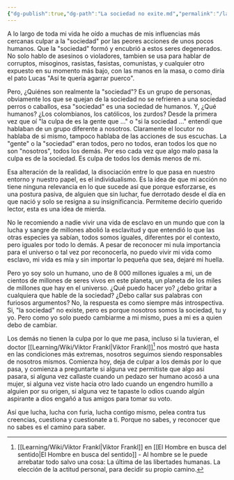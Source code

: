 ```yaml
---
{"dg-publish":true,"dg-path":"La sociedad no exite.md","permalink":"/la-sociedad-no-exite/","dgHomeLink":"false","dgShowBacklinks":"false","dgShowFileTree":"false","dgEnableSearch":"false","created":"2024-04-22T21:57","updated":"2024-08-26T13:50"}
---
```



A lo largo de toda mi vida he oído a muchas de mis influencias más cercanas culpar a la "sociedad" por las peores acciones de unos pocos humanos. Que la "sociedad" formó y encubrió a estos seres degenerados. No solo hablo de asesinos o violadores, tambien se usa para hablar de corruptos, misoginos, rasistas, fasistas, comunistas, y cualquier otro expuesto en su momento más bajo, con las manos en la masa, o como diría el pato Lucas "Así te quería agarrar puerco".

Pero, ¿Quiénes son realmente la "sociedad"? Es un grupo de personas, obviamente los que se quejan de la sociedad no se refrieren a una sociedad perros o caballos, esa "sociedad" es una sociedad de humanos. Y, ¿Qué humanos? ¿Los colombianos, los católicos, los zurdos? Desde la primera vez que oí "la culpa de es la gente que ..." o "si la sociedad ..." entendí que hablaban de un grupo diferente a nosotros. Claramente el locutor no hablaba de si mismo, tampoco hablaba de las acciones de sus escuchas. La "gente" o la "sociedad" eran todos, pero no todos, eran todos los que no son "nosotros", todos los demás. Por eso cada vez que algo malo pasa la culpa es de la sociedad. Es culpa de todos los demás menos de mi.

Esa alteración de la realidad, la disociación entre lo que pasa en nuestro entorno y nuestro papel, es el individualismo. Es la idea de que mi acción no tiene ninguna relevancia en lo que sucede asi que porque esforzarse, es una postura pasiva, de alguien que sin luchar, fue derrotado desde el día en que nació y solo se resigna a su insignificancia. Permiteme decirlo querido lector, esta es una idea de mierda. 

No le recomiendo a nadie vivir una vida de esclavo en un mundo que con la lucha y sangre de millones abolió la esclavitud y que entendió lo que las otras especies ya sabían, todos somos iguales, diferentes por el contexto, pero iguales por todo lo demás. A pesar de reconocer mi nula importancia para el universo o tal vez por reconocerla, no puedo vivir mi vida como esclavo, mi vida es mía y sin importar lo pequeña que sea, dejaré mi huella.

Pero yo soy solo un humano, uno de 8 000 millones iguales a mi, un de cientos de millones de seres vivos en este planeta, un planeta de los miles de millones que hay en el universo. ¿Qué puedo hacer yo? ¿debo gritar a cualquiera que hable de la sociedad? ¿Debo callar sus palabras con furiosos argumentos? No, la respuesta es como siempre más introspectiva. Si, "la sociedad" no existe, pero es porque nosotros somos la sociedad, tu y yo. Pero como yo solo puedo cambiarme a mi mismo, pues a mi es a quien debo de cambiar.

Los demás no tienen la culpa por lo que me pasa, incluso si la tuvieran, el doctor [[Learning/Wiki/Viktor Frankl\|Viktor Frankl]][^1] nos mostró que hasta en las condiciones más extremas, nosotros seguimos siendo responsables de nosotros mismos. Comienza hoy, deja de culpar a los demás por lo que pasa, y comienza a preguntarte si alguna vez permitiste que algo asi pasara, si alguna vez callaste cuando un pedazo ser humano acosó a una mujer, si alguna vez viste hacia otro lado cuando un engendro humillo a alguien por su origen, si alguna vez te tapaste lo odios cuando algún aspirante a dios engañó a tus amigos para tomar su voto.

Así que lucha, lucha con furia, lucha contigo mismo, pelea contra tus creencias, cuestiona y cuestionate a ti. Porque no sabes, y reconocer que no sabes es el camino para saber.

[^1]: [[Learning/Wiki/Viktor Frankl\|Viktor Frankl]] en [[El Hombre en busca del sentido\|El Hombre en busca del sentido]] - Al hombre se le puede arrebatar todo salvo una cosa: La última de las libertades humanas. La elección de la actitud personal, para decidir su propio camino.
